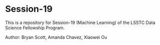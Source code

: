 # Session-19
This is a repository for Session-19 (Machine Learning) of the LSSTC Data Science Fellowship Program. 

Author: Bryan Scott, Amanda Chavez, Xiaowei Ou
